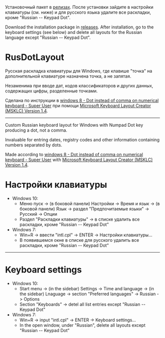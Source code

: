Установочный пакет в [релизах](https://github.com/native-api/RusDotLayout/releases).
После установки зайдите в настройки клавиатуры (см. ниже) и для русского языка удалите все раскладки, кроме "Russian -- Keypad Dot".

Download the installation package in [releases](https://github.com/native-api/RusDotLayout/releases).
After installation, go to the keyboard settings (see below) and delete all layouts for the Russian language except "Russian -- Keypad Dot".

# RusDotLayout

Русская раскладка клавиатуры для Windows, где клавише "точка" на дополнительной клавиатуре назначена точка, а не запятая.

Незаменима при вводе дат, кодов классификаторов и других данных, содержащих цифры, разделенные точками.

Сделана по инструкции в [windows 8 - Dot instead of comma on numerical keyboard - Super User](https://superuser.com/questions/747250/dot-instead-of-comma-on-numerical-keyboard/1517192#1517192)
при помощи [Microsoft Keyboard Layout Creator (MSKLC) Version 1.4](https://www.microsoft.com/en-us/download/details.aspx?id=102134).

---

Custom Russian keyboard layout for Windows with Numpad Dot key producing a dot, not a comma.

Invaluable for entring dates, registry codes and other information containing numbers separated by dots.

Made according to [windows 8 - Dot instead of comma on numerical keyboard - Super User](https://superuser.com/questions/747250/dot-instead-of-comma-on-numerical-keyboard/1517192#1517192)
with [Microsoft Keyboard Layout Creator (MSKLC) Version 1.4](https://www.microsoft.com/en-us/download/details.aspx?id=102134).

# Настройки клавиатуры

* Windows 10:
  * Меню пуск -> (в боковой панели) Настройки -> Время и язык -> (в боковой панели) Язык -> раздел "Предпочитаемые языки" -> Русский -> Опции
  * Раздел "Раскладки клавиатуры" -> в списке удалить все раскладки, кроме "Russian -- Keypad Dot"
* Windows 7:
  * Win+R -> ввести "intl.cpl" -> ENTER -> Настройки клавиатуры...
  * В появившемся окне в списке для русского удалить все раскладки, кроме "Russian -- Keypad Dot"

---

# Keyboard settings

* Windows 10:
  * Start menu -> (in the sidebar) Settings -> Time and language -> (in the sidebar) Lnaguage -> section "Preferred languages" -> Russian -> Options
  * Section "Keyboards" -> detel all list entries except "Russian -- Keypad Dot"
* Windows 7:
  * Win+R -> input "intl.cpl" -> ENTER -> Keyboard settings...
  * In the open window, under "Russian", delete all layouts except "Russian -- Keypad Dot"
